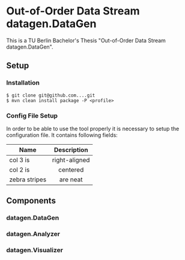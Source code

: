 # Out-of-Order Data Stream datagen.DataGen

This is a TU Berlin Bachelor's Thesis "Out-of-Order Data Stream datagen.DataGen". 

## Setup
### Installation
```
$ git clone git@github.com....git
$ mvn clean install package -P <profile>
  ```

### Config File Setup
In order to be able to use the tool properly it is necessary to setup the configuration file. 
It contains following fields:

| Name          | Description   | 
| ------------- |:-------------:| 
| col 3 is      | right-aligned | 
| col 2 is      | centered      |   
| zebra stripes | are neat      |   

## Components
### datagen.DataGen
### datagen.Analyzer
### datagen.Visualizer 
